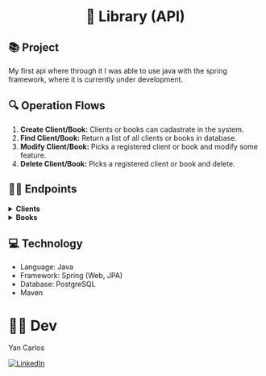 <h1 align="center">
📖 Library (API)
</h1>

## 📚 Project

My first api where through it I was able to use java with the spring framework, where it is currently under development.

## 🔍 Operation Flows

1. **Create Client/Book:** Clients or books can cadastrate in the system.
2. **Find Client/Book:** Return a list of all clients or books in database.
3. **Modify Client/Book:** Picks a registered client or book and modify some feature.
4. **Delete Client/Book:** Picks a registered client or book and delete.

## 👨‍💻 Endpoints

<details>
    <summary><b>Clients</b></summary>
    <img src="./images/pg01- backend.png" alt="">
</details>

<details>
    <summary><b>Books</b></summary>
   <img src="./images/pg02-backend.png" alt="">
</details>

## 💻 Technology
- Language: Java
- Framework: Spring (Web, JPA)
- Database: PostgreSQL
- Maven

# 👨‍💻 Dev
Yan Carlos

[![LinkedIn](https://img.shields.io/badge/LinkedIn-0077B5?style=for-the-badge&logo=linkedin&logoColor=white)](https://www.linkedin.com/in/yan-carlos-00a740251/)
